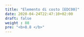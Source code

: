 ```yaml
---
title: "Elemento di costo [EDC00]"
date: 2020-04-24T22:47:10+02:00
draft: false
weight : 88
pre: "<b>8.8 </b>"
---
```



